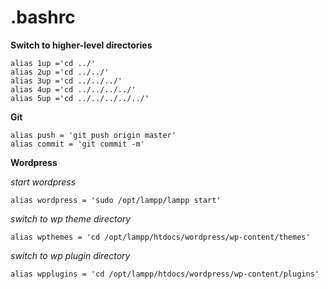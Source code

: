 # .bashrc 

**Switch to higher-level directories**
```
alias 1up ='cd ../'
alias 2up ='cd ../../'
alias 3up ='cd ../../../'
alias 4up ='cd ../../../../'
alias 5up ='cd ../../../../../'
```  

**Git**
```
alias push = 'git push origin master'
alias commit = 'git commit -m'
```

**Wordpress**

_start wordpress_

```
alias wordpress = 'sudo /opt/lampp/lampp start'
```
_switch to wp theme directory_
```
alias wpthemes = 'cd /opt/lampp/htdocs/wordpress/wp-content/themes'
```
_switch to wp plugin directory_
```
alias wpplugins = 'cd /opt/lampp/htdocs/wordpress/wp-content/plugins'
```